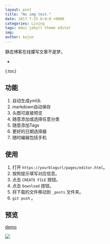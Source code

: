 ```yaml
---
layout: post
title: "No img test."
date: 2017-7-25 0:0:0 +0800
categories: Living
tags: mdui jekyll theme editor 
img: 
author: kejun
---
```

静态博客在线攥写文章不是梦。

* 
{:toc}

## 功能

1. 自动生成yml头
2. markdown自动保存
3. 头图可直接预览
4. 随意添加或选择任意分类
5. 随意添加Tags
6. 更好的日期选择器
7. 随时编辑包括手机

## 使用

1. 打开 `https://yourblogurl/pages/editor.html`。
2. 按照提示填写对应信息。
4. 点击 `CREATE FILE` 按钮。
5. 点击 `Download` 按钮。
6. 将下载的文件移动到 `_posts` 文件夹。
7. `git push` 。

## 预览

[demo](https://blog.kejun.me/pages/editor.html)

![](https://ooo.0o0.ooo/2017/05/30/592d4280948fb.jpg)

